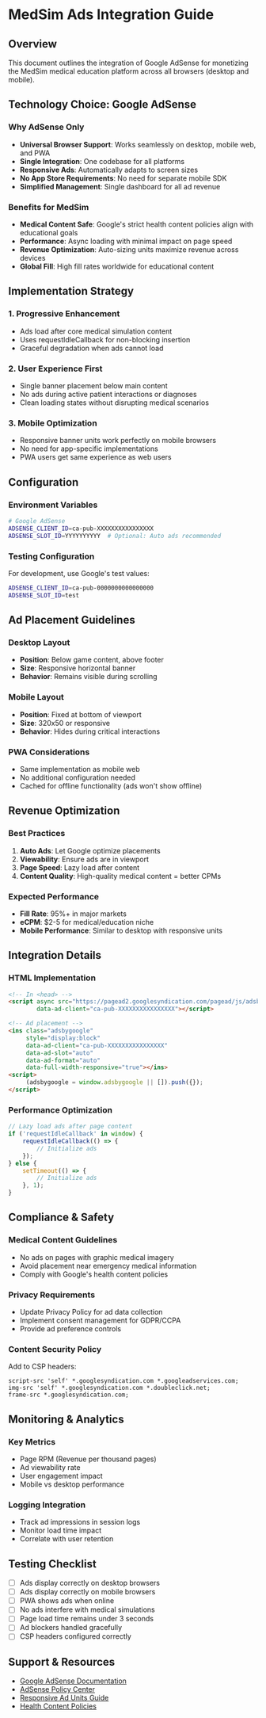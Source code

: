# MedSim Ads Integration Guide

## Overview
This document outlines the integration of Google AdSense for monetizing the MedSim medical education platform across all browsers (desktop and mobile).

## Technology Choice: Google AdSense

### Why AdSense Only
- **Universal Browser Support**: Works seamlessly on desktop, mobile web, and PWA
- **Single Integration**: One codebase for all platforms
- **Responsive Ads**: Automatically adapts to screen sizes
- **No App Store Requirements**: No need for separate mobile SDK
- **Simplified Management**: Single dashboard for all ad revenue

### Benefits for MedSim
- **Medical Content Safe**: Google's strict health content policies align with educational goals
- **Performance**: Async loading with minimal impact on page speed
- **Revenue Optimization**: Auto-sizing units maximize revenue across devices
- **Global Fill**: High fill rates worldwide for educational content

## Implementation Strategy

### 1. Progressive Enhancement
- Ads load after core medical simulation content
- Uses requestIdleCallback for non-blocking insertion
- Graceful degradation when ads cannot load

### 2. User Experience First
- Single banner placement below main content
- No ads during active patient interactions or diagnoses
- Clean loading states without disrupting medical scenarios

### 3. Mobile Optimization
- Responsive banner units work perfectly on mobile browsers
- No need for app-specific implementations
- PWA users get same experience as web users

## Configuration

### Environment Variables
```bash
# Google AdSense
ADSENSE_CLIENT_ID=ca-pub-XXXXXXXXXXXXXXXX
ADSENSE_SLOT_ID=YYYYYYYYYY  # Optional: Auto ads recommended
```

### Testing Configuration
For development, use Google's test values:
```bash
ADSENSE_CLIENT_ID=ca-pub-0000000000000000
ADSENSE_SLOT_ID=test
```

## Ad Placement Guidelines

### Desktop Layout
- **Position**: Below game content, above footer
- **Size**: Responsive horizontal banner
- **Behavior**: Remains visible during scrolling

### Mobile Layout
- **Position**: Fixed at bottom of viewport
- **Size**: 320x50 or responsive
- **Behavior**: Hides during critical interactions

### PWA Considerations
- Same implementation as mobile web
- No additional configuration needed
- Cached for offline functionality (ads won't show offline)

## Revenue Optimization

### Best Practices
1. **Auto Ads**: Let Google optimize placements
2. **Viewability**: Ensure ads are in viewport
3. **Page Speed**: Lazy load after content
4. **Content Quality**: High-quality medical content = better CPMs

### Expected Performance
- **Fill Rate**: 95%+ in major markets
- **eCPM**: $2-5 for medical/education niche
- **Mobile Performance**: Similar to desktop with responsive units

## Integration Details

### HTML Implementation
```html
<!-- In <head> -->
<script async src="https://pagead2.googlesyndication.com/pagead/js/adsbygoogle.js" 
        data-ad-client="ca-pub-XXXXXXXXXXXXXXXX"></script>

<!-- Ad placement -->
<ins class="adsbygoogle"
     style="display:block"
     data-ad-client="ca-pub-XXXXXXXXXXXXXXXX"
     data-ad-slot="auto"
     data-ad-format="auto"
     data-full-width-responsive="true"></ins>
<script>
     (adsbygoogle = window.adsbygoogle || []).push({});
</script>
```

### Performance Optimization
```javascript
// Lazy load ads after page content
if ('requestIdleCallback' in window) {
    requestIdleCallback(() => {
        // Initialize ads
    });
} else {
    setTimeout(() => {
        // Initialize ads
    }, 1);
}
```

## Compliance & Safety

### Medical Content Guidelines
- No ads on pages with graphic medical imagery
- Avoid placement near emergency medical information
- Comply with Google's health content policies

### Privacy Requirements
- Update Privacy Policy for ad data collection
- Implement consent management for GDPR/CCPA
- Provide ad preference controls

### Content Security Policy
Add to CSP headers:
```
script-src 'self' *.googlesyndication.com *.googleadservices.com;
img-src 'self' *.googlesyndication.com *.doubleclick.net;
frame-src *.googlesyndication.com;
```

## Monitoring & Analytics

### Key Metrics
- Page RPM (Revenue per thousand pages)
- Ad viewability rate
- User engagement impact
- Mobile vs desktop performance

### Logging Integration
- Track ad impressions in session logs
- Monitor load time impact
- Correlate with user retention

## Testing Checklist

- [ ] Ads display correctly on desktop browsers
- [ ] Ads display correctly on mobile browsers
- [ ] PWA shows ads when online
- [ ] No ads interfere with medical simulations
- [ ] Page load time remains under 3 seconds
- [ ] Ad blockers handled gracefully
- [ ] CSP headers configured correctly

## Support & Resources

- [Google AdSense Documentation](https://support.google.com/adsense)
- [AdSense Policy Center](https://support.google.com/adsense/topic/1261918)
- [Responsive Ad Units Guide](https://support.google.com/adsense/answer/9183460)
- [Health Content Policies](https://support.google.com/adsense/answer/9335567)